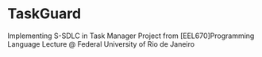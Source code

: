 # TaskGuard
Implementing S-SDLC in Task Manager Project from [EEL670]Programming Language Lecture @ Federal University of Rio de Janeiro
